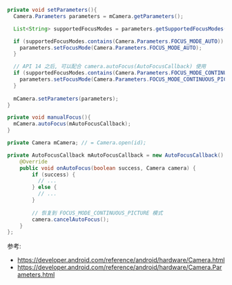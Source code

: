 ``` java
private void setParameters(){
  Camera.Parameters parameters = mCamera.getParameters();

  List<String> supportedFocusModes = parameters.getSupportedFocusModes();

  if (supportedFocusModes.contains(Camera.Parameters.FOCUS_MODE_AUTO)) {
  	parameters.setFocusMode(Camera.Parameters.FOCUS_MODE_AUTO);
  }

  // API 14 之后, 可以配合 camera.autoFocus(AutoFocusCallback) 使用
  if (supportedFocusModes.contains(Camera.Parameters.FOCUS_MODE_CONTINUOUS_PICTURE)) {
    parameters.setFocusMode(Camera.Parameters.FOCUS_MODE_CONTINUOUS_PICTURE);
  }
  
  mCamera.setParameters(parameters);
}

private void manualFocus(){
  mCamera.autoFocus(mAutoFocusCallback);
}

private Camera mCamera; // = Camera.open(id);

private AutoFocusCallback mAutoFocusCallback = new AutoFocusCallback() {
	@Override
	public void onAutoFocus(boolean success, Camera camera) {
		if (success) {
		  // ...
		} else {
		  // ...
		}
		
		// 恢复到 FOCUS_MODE_CONTINUOUS_PICTURE 模式
		camera.cancelAutoFocus(); 
	}
};
```

参考: 
- https://developer.android.com/reference/android/hardware/Camera.html
- https://developer.android.com/reference/android/hardware/Camera.Parameters.html
